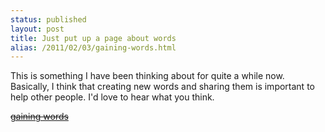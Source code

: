 ```yaml
---
status: published
layout: post
title: Just put up a page about words
alias: /2011/02/03/gaining-words.html
---
```


This is something I have been thinking about for quite a while
now. Basically, I think that creating new words and sharing them is
important to help other people. I'd love to hear what you think.

<strike>[gaining words](/content/gaining-words.html)</strike>
